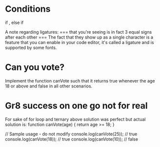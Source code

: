 
# Conditions

if , else if 

 A note regarding ligatures: === that you're seeing is in fact 3 equal signs after each other ===
The fact that they show up as a single character is a feature that you can enable in your code editor, it's called a ligature and is supported by some fonts.

# Can you vote?

Implement the function canVote such that it returns true whenever the age 18 or above and false in all other scenarios.

# Gr8 success on one go not for real

<!-- function canVote(age) {
if (age>=18){
    return true;
}
else return false;
} -->

For sake of for loop and ternary above solution was perfect but actual solution is:
function canVote(age) {
 return age >= 18;
}

// Sample usage - do not modify
console.log(canVote(25)); // true
console.log(canVote(18)); // true
console.log(canVote(10)); // false
